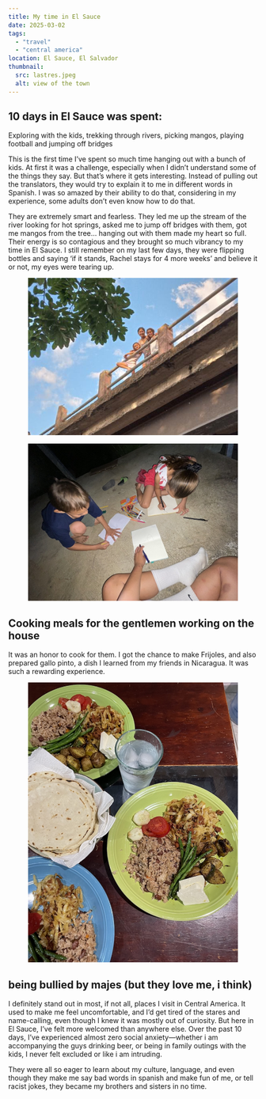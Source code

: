 ```yaml
---
title: My time in El Sauce
date: 2025-03-02
tags:
  - "travel"
  - "central america"
location: El Sauce, El Salvador
thumbnail: 
  src: lastres.jpeg
  alt: view of the town
---
```

<h2>10 days in El Sauce was spent:</h2>

Exploring with the kids, trekking through rivers, picking mangos, playing football and jumping off bridges

This is the first time I’ve spent so much time hanging out with a bunch of kids. At first it was a challenge, especially when I didn’t understand some of the things they say. But that’s where it gets interesting. Instead of pulling out the translators, they would try to explain it to me in different words in Spanish. I was so amazed by their ability to do that, considering in my experience, some adults don’t even know how to do that.

They are extremely smart and fearless. They led me up the stream of the river looking for hot springs, asked me to jump off bridges with them, got me mangos from the tree… hanging out with them made my heart so full. Their energy is so contagious and they brought so much vibrancy to my time in El Sauce. I still remember on my last few days, they were flipping bottles and saying ‘if it stands, Rachel stays for 4 more weeks’ and believe it or not, my eyes were tearing up.
<div class="img_container">
<figure>
  <img
    src="bridge.jpg"
    alt="me and the kids on a bridge" />

</figure>
<figure>
  <img
    src="kids.jpeg"
    alt="me and the kids drawing" />

</figure>
</div>

<h2>Cooking meals for the gentlemen working on the house</h2>

It was an honor to cook for them. I got the chance to make Frijoles, and also prepared gallo pinto, a dish I learned from my friends in Nicaragua. It was such a rewarding experience.
<figure>
  <img
    src="food.jpeg"
    alt="food" />

</figure>
<h2>being bullied by majes (but they love me, i think)</h2>

I definitely stand out in most, if not all, places I visit in Central America. It used to make me feel uncomfortable, and I’d get tired of the stares and name-calling, even though I knew it was mostly out of curiosity. But here in El Sauce, I’ve felt more welcomed than anywhere else. Over the past 10 days, I’ve experienced almost zero social anxiety—whether i am accompanying the guys drinking beer, or being in family outings with the kids, I never felt excluded or like i am intruding.

They were all so eager to learn about my culture, language, and even though they make me say bad words in spanish and make fun of me, or tell racist jokes, they became my brothers and sisters in no time.